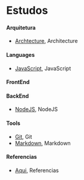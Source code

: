 # Estudos

#### Arquitetura
   - [Archtecture], Architecture
#### Languages
   - [JavaScript], JavaScript
#### FrontEnd
#### BackEnd
   - [NodeJS], NodeJS
#### Tools
   - [Git], Git
   - [Markdown], Markdown
#### Referencias
   - [Aqui], Referencias

[Archtecture]: https://github.com/cestrixx/Estudos/tree/master/Architecture
[JavaScript]: https://github.com/cestrixx/Estudos/tree/master/Languages/JavaScript
[NodeJS]: https://github.com/cestrixx/Estudos/tree/master/BackEnd/NodeJS
[Git]: https://github.com/cestrixx/Estudos/tree/master/Tools/Git
[Markdown]: https://github.com/cestrixx/Estudos/tree/master/Tools/Markdown
[Aqui]: https://github.com/cestrixx/Estudos/tree/master/References
